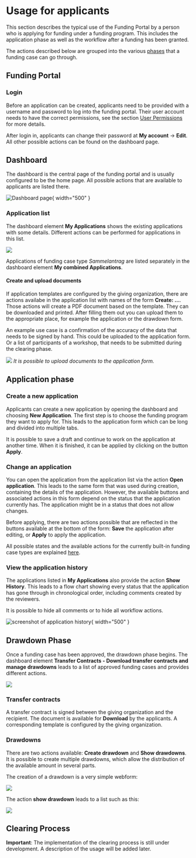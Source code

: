 # Usage for applicants

This section describes the typical use of the Funding Portal by a person who is applying for funding under a funding program. This includes the application phase as well as the workflow after a funding has been granted.

The actions described below are grouped into the various [phases](./usage.md#phases-of-a-funding-case) that a funding case can go through.

## Funding Portal

### Login

Before an application can be created, applicants need to be provided with a username and password to log into the funding portal. Their user account needs to have the correct permissions, see the section [User Permissions](../administration/user-permissions.md) for more details.

After login in, applicants can change their password at **My account** → **Edit**. All other possible actions can be found on the dashboard page.

## Dashboard

The dashboard is the central page of the funding portal and is usually configured to be the home page. All possible actions that are available to applicants are listed there.

![Dashboard page](.././img/drupal_dashboard.png){ width="500" }

### Application list

The dashboard element **My Applications**  shows the existing applications with some details. Different actions can be performed for applications in this list.

![](../img/drupal_application_list.png)

Applications of funding case type _Sammelantrag_ are listed separately in the dashboard element **My combined Applications**.

#### Create and upload documents

If application templates are configured by the giving organization, there are actions availabe in the application list with names of the form **Create: ...**. Those actions will create a PDF document based on the template. They can be downloaded and printed. After filling them out you can upload them to the appropriate place, for example the application or the drawdown form.

An example use case is a confirmation of the accuracy of the data that needs to be signed by hand. This could be uploaded to the application form. Or a list of participants of a workshop, that needs to be submitted during the clearing phase.

![](../img/drupal_application_upload_document.png)
_It is possible to upload documents to the application form._

## Application phase

### Create a new application

Applicants can create a new application by opening the dashboard and choosing **New Application**. The first step is to choose the funding program they want to apply for. This leads to the application form which can be long and divided into multiple tabs.

It is possible to save a draft and continue to work on the application at another time. When it is finished, it can be applied by clicking on the button **Apply**.

### Change an application

You can open the application from the application list via the action **Open application**. This leads to the same form that was used during creation, containing the details of the application. However, the available buttons and associated actions in this form depend on the status that the application currently has. The application might be in a status that does not allow changes.

Before applying, there are two actions possible that are reflected in the buttons available at the bottom of the form: **Save** the application after editing, or **Apply** to apply the application.

All possible states and the available actions for the currently built-in funding case types are explained [here](./application-states.md).

### View the application history

The applications listed in **My Applications** also provide the action **Show History**. This leads to a flow chart showing every status that the application has gone through in chronological order, including comments created by the reviewers.

It is possible to hide all comments or to hide all workflow actions.

![screenshot of application history](../img/drupal_application_history.png){ width="500" }

## Drawdown Phase

Once a funding case has been approved, the drawdown phase begins. The dashboard element **Transfer Contracts -
Download transfer contracts and manage drawdowns** leads to a list of approved funding cases and provides different actions.

![](../img/drupal_transfercontract_list.png)

### Transfer contracts

A transfer contract is signed between the giving organization and the recipient. The document is available for **Download** by the applicants. A corresponding template is configured by the giving organization.

### Drawdowns

There are two actions available: **Create drawdown** and **Show drawdowns**. It is possible to create multiple drawdowns, which allow the distribution of the available amount in several parts.

The creation of a drawdown is a very simple webform:

![](../img/drupal_drawdown_create.png)

The action **show drawdown** leads to a list such as this:

![](../img/drupal_drawdown_show.png)

## Clearing Process

**Important**: The implementation of the clearing process is still under development. A description of the usage will be added later.







